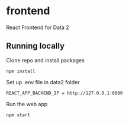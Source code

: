 # frontend
React Frontend for Data 2

## Running locally
Clone repo and install packages
```
npm install
```
Set up .env file in data2 folder
```
REACT_APP_BACKEND_IP = http://127.0.0.1:8000
```
Run the web app
````
npm start
